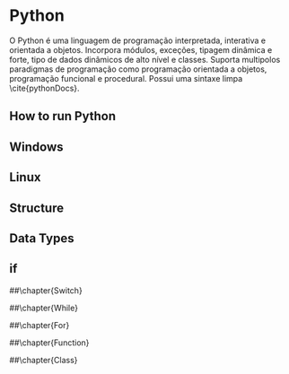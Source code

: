 
# Python

O Python é uma linguagem de programação interpretada, interativa e orientada a objetos. Incorpora módulos, exceções, tipagem dinâmica e forte, tipo de dados  dinâmicos de alto nível e classes. Suporta multipolos paradigmas de programação como programação orientada a objetos, programação funcional e procedural. Possui uma sintaxe limpa \cite{pythonDocs}.

## How to run Python

## Windows

## Linux

## Structure

## Data Types

## if 

##\chapter{Switch}

##\chapter{While}

##\chapter{For}

##\chapter{Function}

##\chapter{Class}
